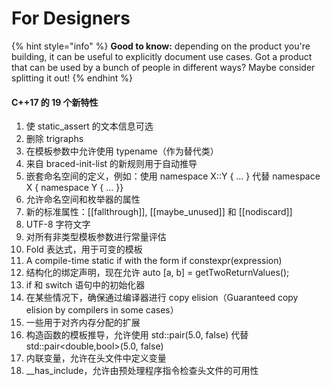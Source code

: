# For Designers

{% hint style="info" %}
**Good to know:** depending on the product you're building, it can be useful to explicitly document use cases. Got a product that can be used by a bunch of people in different ways? Maybe consider splitting it out!
{% endhint %}



#### C++17 的 19 个新特性

1. 使 static\_assert 的文本信息可选
2. 删除 trigraphs
3. 在模板参数中允许使用 typename（作为替代类）
4. 来自 braced-init-list 的新规则用于自动推导
5. 嵌套命名空间的定义，例如：使用 namespace X::Y { … } 代替 namespace X { namespace Y { … \}}
6. 允许命名空间和枚举器的属性
7. 新的标准属性：\[\[fallthrough]], \[\[maybe\_unused]] 和 \[\[nodiscard]]
8. UTF-8 字符文字
9. 对所有非类型模板参数进行常量评估
10. Fold 表达式，用于可变的模板
11. A compile-time static if with the form if constexpr(expression)
12. 结构化的绑定声明，现在允许 auto \[a, b] = getTwoReturnValues();
13. &#x20;if 和 switch 语句中的初始化器
14. 在某些情况下，确保通过编译器进行 copy elision（Guaranteed copy elision by compilers in some cases）
15. &#x20;一些用于对齐内存分配的扩展
16. 构造函数的模板推导，允许使用 std::pair(5.0, false) 代替 std::pair\<double,bool>(5.0, false)
17. 内联变量，允许在头文件中定义变量
18. \_\_has\_include，允许由预处理程序指令检查头文件的可用性
